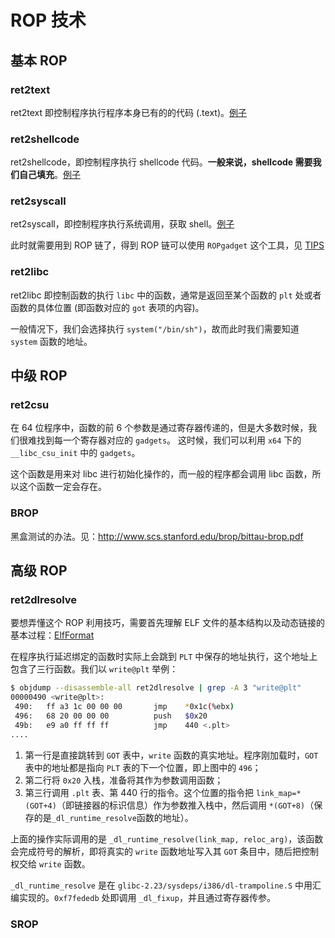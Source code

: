 # ROP 技术

## 基本 ROP

### ret2text

ret2text 即控制程序执行程序本身已有的的代码 (.text)。[例子](https://github.com/ctf-wiki/ctf-challenges/raw/master/pwn/stackoverflow/ret2text/bamboofox-ret2text/ret2text)

### ret2shellcode

ret2shellcode，即控制程序执行 shellcode 代码。**一般来说，shellcode 需要我们自己填充**。[例子](https://github.com/ctf-wiki/ctf-challenges/raw/master/pwn/stackoverflow/ret2shellcode/ret2shellcode-example/ret2shellcode)

### ret2syscall

ret2syscall，即控制程序执行系统调用，获取 shell。[例子](https://github.com/ctf-wiki/ctf-challenges/raw/master/pwn/stackoverflow/ret2syscall/bamboofox-ret2syscall/rop)

此时就需要用到 ROP 链了，得到 ROP 链可以使用 `ROPgadget` 这个工具，见 [TIPS](../../../题目/TIPS.md)

### ret2libc

ret2libc 即控制函数的执行 `libc` 中的函数，通常是返回至某个函数的 `plt` 处或者函数的具体位置 (即函数对应的 `got` 表项的内容)。

一般情况下，我们会选择执行 `system("/bin/sh")`，故而此时我们需要知道 `system` 函数的地址。

## 中级 ROP

### ret2csu

在 64 位程序中，函数的前 6 个参数是通过寄存器传递的，但是大多数时候，我们很难找到每一个寄存器对应的 `gadgets`。 这时候，我们可以利用 `x64` 下的 `__libc_csu_init` 中的 `gadgets`。

这个函数是用来对 libc 进行初始化操作的，而一般的程序都会调用 libc 函数，所以这个函数一定会存在。

### BROP

黑盒测试的办法。见：<http://www.scs.stanford.edu/brop/bittau-brop.pdf>

## 高级 ROP

### ret2dlresolve

要想弄懂这个 ROP 利用技巧，需要首先理解 ELF 文件的基本结构以及动态链接的基本过程：[ElfFormat](../../LinuxAudit/ElfFormat.md)

在程序执行延迟绑定的函数时实际上会跳到 `PLT` 中保存的地址执行，这个地址上包含了三行函数。我们以 `write@plt` 举例：

```bash
$ objdump --disassemble-all ret2dlresolve | grep -A 3 "write@plt" 
00000490 <write@plt>:
 490:   ff a3 1c 00 00 00       jmp    *0x1c(%ebx)
 496:   68 20 00 00 00          push   $0x20
 49b:   e9 a0 ff ff ff          jmp    440 <.plt>
....
```

1. 第一行是直接跳转到 `GOT` 表中，`write` 函数的真实地址。程序刚加载时，`GOT` 表中的地址都是指向 `PLT` 表的下一个位置，即上图中的 `496`；
2. 第二行将 `0x20` 入栈，准备将其作为参数调用函数；
3. 第三行调用 `.plt` 表、第 440 行的指令。这个位置的指令把 `link_map=*(GOT+4)`（即链接器的标识信息）作为参数推入栈中，然后调用 `*(GOT+8)`（保存的是`_dl_runtime_resolve`函数的地址）。

上面的操作实际调用的是 `_dl_runtime_resolve(link_map, reloc_arg)`，该函数会完成符号的解析，即将真实的 `write` 函数地址写入其 `GOT` 条目中，随后把控制权交给 `write` 函数。

`_dl_runtime_resolve` 是在 `glibc-2.23/sysdeps/i386/dl-trampoline.S` 中用汇编实现的。`0xf7fededb` 处即调用 `_dl_fixup`，并且通过寄存器传参。

### SROP

